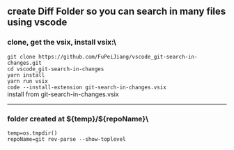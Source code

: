 ## create Diff Folder so you can search in many files using vscode
### clone, get the vsix, install vsix:\
`git clone https://github.com/FuPeiJiang/vscode_git-search-in-changes.git`\
`cd vscode_git-search-in-changes`\
`yarn install`\
`yarn run vsix`\
`code --install-extension git-search-in-changes.vsix`\
install from git-search-in-changes.vsix
___
### folder created at \${temp}/\${repoName}\
`temp=os.tmpdir()`\
`repoName=git rev-parse --show-toplevel`
